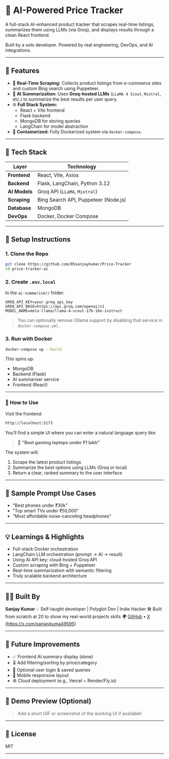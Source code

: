 # 🛒 AI-Powered Price Tracker

A full-stack AI-enhanced product tracker that scrapes real-time listings, summarizes them using LLMs (via Groq), and displays results through a clean React frontend.

Built by a solo developer. Powered by real engineering, DevOps, and AI integrations.

---

## 🚀 Features

- 🔎 **Real-Time Scraping:** Collects product listings from e-commerce sites and custom Bing search using Puppeteer.
- 🤖 **AI Summarization:** Uses **Groq-hosted LLMs** (`LLaMA 4 Scout`, `Mixtral`, etc.) to summarize the best results per user query.
- 🌐 **Full Stack System:**
  - React + Vite frontend
  - Flask backend
  - MongoDB for storing queries
  - LangChain for model abstraction
- 🐳 **Containerized:** Fully Dockerized system via `docker-compose`.

---

## 🧠 Tech Stack

| Layer          | Technology                          |
|----------------|-------------------------------------|
| **Frontend**   | React, Vite, Axios                  |
| **Backend**    | Flask, LangChain, Python 3.12       |
| **AI Models**  | Groq API (`LLaMA`, `Mixtral`)       |
| **Scraping**   | Bing Search API, Puppeteer (Node.js)|
| **Database**   | MongoDB                             |
| **DevOps**     | Docker, Docker Compose              |

---

## 🧰 Setup Instructions

### 1. Clone the Repo

```bash
git clone https://github.com/05sanjaykumar/Price-Tracker
cd price-tracker-ai
````

### 2. Create `.env.local`

In the `ai-summariser/` folder:

```env
GROQ_API_KEY=your_groq_api_key
GROQ_API_BASE=https://api.groq.com/openai/v1
MODEL_NAME=meta-llama/llama-4-scout-17b-16e-instruct
```

> You can optionally remove Ollama support by disabling that service in `docker-compose.yml`.

### 3. Run with Docker

```bash
docker-compose up --build
```

This spins up:

* MongoDB
* Backend (Flask)
* AI summariser service
* Frontend (React)

---

### 🧪 How to Use

Visit the frontend:

```bash
http://localhost:5173
```

You’ll find a simple UI where you can enter a natural language query like:

> 💬 **"Best gaming laptops under ₹1 lakh"**

The system will:

1. Scrape the latest product listings
2. Summarize the best options using LLMs (Groq or local)
3. Return a clear, ranked summary to the user interface

---

## 🧪 Sample Prompt Use Cases

* "Best phones under ₹30k"
* "Top smart TVs under ₹50,000"
* "Most affordable noise-canceling headphones"

---

## 💡 Learnings & Highlights

* Full-stack Docker orchestration
* LangChain LLM orchestration (prompt → AI → result)
* Using AI API key: cloud-hosted Groq API
* Custom scraping with Bing + Puppeteer
* Real-time summarization with semantic filtering
* Truly scalable backend architecture

---

## 👨‍💻 Built By

**Sanjay Kumar**
💡 Self-taught developer | Polyglot Dev | Indie Hacker
🛠️ Built from scratch at 20 to show my real-world projects skills
🌍 [GitHub](https://github.com/yourusername) • [X](#) (https://x.com/sanjaykuma49595)

---

## 🧠 Future Improvements

* ✅ Frontend AI summary display (done)
* ⏳ Add filtering/sorting by price/category
* 💾 Optional user login & saved queries
* 📱 Mobile responsive layout
* ⚙️ Cloud deployment (e.g., Vercel + Render/Fly.io)

---

## 📸 Demo Preview (Optional)

> Add a short GIF or screenshot of the working UI if available!

---

## 📄 License

MIT

---